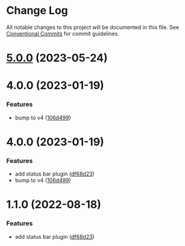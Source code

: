 # Change Log

All notable changes to this project will be documented in this file.
See [Conventional Commits](https://conventionalcommits.org) for commit guidelines.

# [5.0.0](https://github.com/familyjs/jigra-plugins/compare/@jigra/status-bar@1.1.0...@jigra/status-bar@5.0.0) (2023-05-24)



# 4.0.0 (2023-01-19)


### Features

* bump to v4 ([106d499](https://github.com/familyjs/jigra-plugins/commit/106d49991e82a0505a82571530b73fcda020e7e4))





# 4.0.0 (2023-01-19)


### Features

* add status bar plugin ([df68d23](https://github.com/navify/jigra-plugins/commit/df68d2396a839b89016feafa7cebc8f484d106e6))
* bump to v4 ([106d499](https://github.com/navify/jigra-plugins/commit/106d49991e82a0505a82571530b73fcda020e7e4))





# 1.1.0 (2022-08-18)


### Features

* add status bar plugin ([df68d23](https://github.com/navify/jigra-plugins/commit/df68d2396a839b89016feafa7cebc8f484d106e6))
